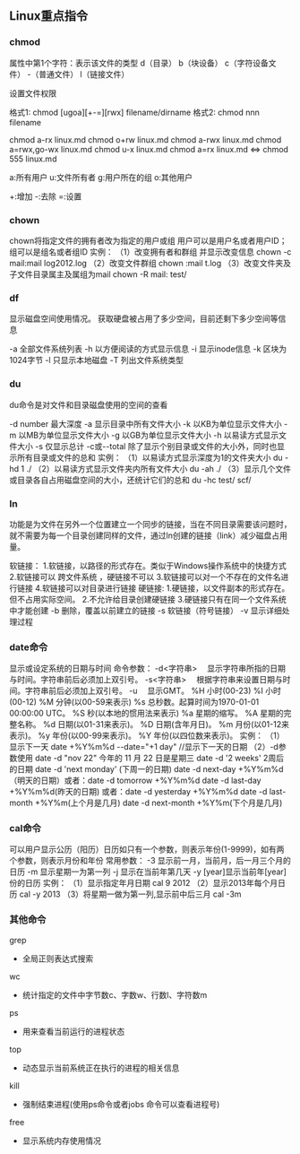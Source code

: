 
## Linux重点指令


### chmod
属性中第1个字符：表示该文件的类型
d（目录）
b（块设备）
c（字符设备文件）
-（普通文件）
l（链接文件）

设置文件权限

格式1: chmod [ugoa][+-=][rwx] filename/dirname
格式2: chmod nnn filename

chmod a-rx linux.md
chmod o+rw linux.md
chmod a-rwx linux.md
chmod a=rwx,go-wx linux.md
chmod u-x linux.md
chmod a=rx linux.md  <=> chmod 555 linux.md

a:所有用户
u:文件所有者
g:用户所在的组
o:其他用户

+:增加
-:去除
=:设置


### chown
chown将指定文件的拥有者改为指定的用户或组
用户可以是用户名或者用户ID；组可以是组名或者组ID
实例：
（1）改变拥有者和群组 并显示改变信息
chown -c mail:mail log2012.log
（2）改变文件群组
chown  :mail t.log
（3）改变文件夹及子文件目录属主及属组为mail
chown -R mail: test/


### df

显示磁盘空间使用情况。
获取硬盘被占用了多少空间，目前还剩下多少空间等信息

-a 全部文件系统列表
-h 以方便阅读的方式显示信息
-i 显示inode信息
-k 区块为1024字节
-l 只显示本地磁盘
-T 列出文件系统类型

### du

du命令是对文件和目录磁盘使用的空间的查看

-d number 最大深度
-a 显示目录中所有文件大小
-k 以KB为单位显示文件大小
-m 以MB为单位显示文件大小
-g 以GB为单位显示文件大小
-h 以易读方式显示文件大小
-s 仅显示总计
-c或--total  除了显示个别目录或文件的大小外，同时也显示所有目录或文件的总和
实例：
（1）以易读方式显示深度为1的文件夹大小
du -hd 1 ./
（2）以易读方式显示文件夹内所有文件大小
du -ah ./
（3）显示几个文件或目录各自占用磁盘空间的大小，还统计它们的总和
du -hc test/ scf/

### ln
功能是为文件在另外一个位置建立一个同步的链接，当在不同目录需要该问题时，就不需要为每一个目录创建同样的文件，通过ln创建的链接（link）减少磁盘占用量。

软链接：
1.软链接，以路径的形式存在。类似于Windows操作系统中的快捷方式
2.软链接可以 跨文件系统 ，硬链接不可以
3.软链接可以对一个不存在的文件名进行链接
4.软链接可以对目录进行链接
硬链接:
1.硬链接，以文件副本的形式存在。但不占用实际空间。
2.不允许给目录创建硬链接
3.硬链接只有在同一个文件系统中才能创建
-b 删除，覆盖以前建立的链接
-s 软链接（符号链接）
-v 显示详细处理过程


### date命令
显示或设定系统的日期与时间
命令参数：
-d<字符串> 　显示字符串所指的日期与时间。字符串前后必须加上双引号。
-s<字符串> 　根据字符串来设置日期与时间。字符串前后必须加上双引号。
-u 　显示GMT。
%H 小时(00-23)
%I 小时(00-12)
%M 分钟(以00-59来表示)
%s 总秒数。起算时间为1970-01-01 00:00:00 UTC。
%S 秒(以本地的惯用法来表示)
%a 星期的缩写。
%A 星期的完整名称。
%d 日期(以01-31来表示)。
%D 日期(含年月日)。
%m 月份(以01-12来表示)。
%y 年份(以00-99来表示)。
%Y 年份(以四位数来表示)。
实例：
（1）显示下一天
date +%Y%m%d --date="+1 day"  //显示下一天的日期
（2）-d参数使用
date -d "nov 22"  今年的 11 月 22 日是星期三
date -d '2 weeks' 2周后的日期
date -d 'next monday' (下周一的日期)
date -d next-day +%Y%m%d（明天的日期）或者：date -d tomorrow +%Y%m%d
date -d last-day +%Y%m%d(昨天的日期) 或者：date -d yesterday +%Y%m%d
date -d last-month +%Y%m(上个月是几月)
date -d next-month +%Y%m(下个月是几月)

### cal命令
可以用户显示公历（阳历）日历如只有一个参数，则表示年份(1-9999)，如有两个参数，则表示月份和年份
常用参数：
-3 显示前一月，当前月，后一月三个月的日历
-m 显示星期一为第一列
-j 显示在当前年第几天
-y [year]显示当前年[year]份的日历
实例：
（1）显示指定年月日期
cal 9 2012
（2）显示2013年每个月日历
cal -y 2013
（3）将星期一做为第一列,显示前中后三月
cal -3m

### 其他命令
grep
- 全局正则表达式搜索

wc
- 统计指定的文件中字节数c、字数w、行数l、字符数m

ps
- 用来查看当前运行的进程状态

top
- 动态显示当前系统正在执行的进程的相关信息

kill
- 强制结束进程(使用ps命令或者jobs 命令可以查看进程号)

free
- 显示系统内存使用情况
